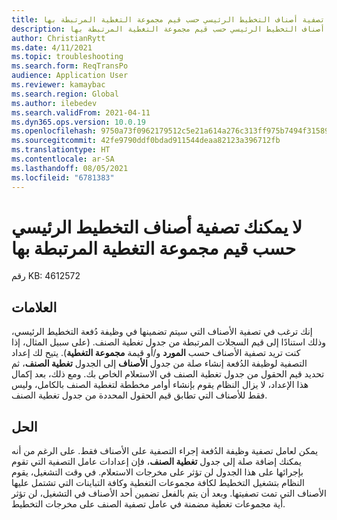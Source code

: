 ```yaml
---
title: لا يمكنك تصفية أصناف التخطيط الرئيسي حسب قيم مجموعة التغطية المرتبطة بها
description: لا يمكنك تصفية أصناف التخطيط الرئيسي حسب قيم مجموعة التغطية المرتبطة بها.
author: ChristianRytt
ms.date: 4/11/2021
ms.topic: troubleshooting
ms.search.form: ReqTransPo
audience: Application User
ms.reviewer: kamaybac
ms.search.region: Global
ms.author: ilebedev
ms.search.validFrom: 2021-04-11
ms.dyn365.ops.version: 10.0.19
ms.openlocfilehash: 9750a73f0962179512c5e21a614a276c313ff975b7494f31589ca936886ecf6e
ms.sourcegitcommit: 42fe9790ddf0bdad911544deaa82123a396712fb
ms.translationtype: HT
ms.contentlocale: ar-SA
ms.lasthandoff: 08/05/2021
ms.locfileid: "6781383"
---
```

# <a name="you-cant-filter-master-planning-items-by-their-related-coverage-group-values"></a>لا يمكنك تصفية أصناف التخطيط الرئيسي حسب قيم مجموعة التغطية المرتبطة بها

رقم KB: 4612572

## <a name="symptoms"></a>العلامات

إنك ترغب في تصفية الأصناف التي سيتم تضمينها في وظيفة دُفعة التخطيط الرئيسي، وذلك استنادًا إلى قيم السجلات المرتبطة من جدول تغطية الصنف. (على سبيل المثال، إذا كنت تريد تصفية الأصناف حسب **المورد** و/أو قيمة **مجموعة التغطية**). يتيح لك إعداد التصفية لوظيفة الدُفعة إنشاء صلة من جدول **الأصناف** إلى الجدول **تغطية الصنف**، ثم تحديد قيم الحقول من جدول تغطية الصنف في الاستعلام الخاص بك. ومع ذلك، بعد إكمال هذا الإعداد، لا يزال النظام يقوم بإنشاء أوامر مخططة لتغطية الصنف بالكامل، وليس فقط للأصناف التي تطابق قيم الحقول المحددة من جدول تغطية الصنف.

## <a name="resolution"></a>الحل

يمكن لعامل تصفية وظيفة الدُفعة إجراء التصفية على الأصناف فقط. على الرغم من أنه يمكنك إضافة صلة إلى جدول **تغطية الصنف**، فإن إعدادات عامل التصفية التي تقوم بإجرائها على هذا الجدول لن تؤثر على مخرجات الاستعلام. في وقت التشغيل، يقوم النظام بتشغيل التخطيط لكافة مجموعات التغطية وكافة التباينات التي تشتمل عليها الأصناف التي تمت تصفيتها. وبعد أن يتم بالفعل تضمين أحد الأصناف في التشغيل، لن تؤثر أية مجموعات تغطية مضمنة في عامل تصفية الصنف على مخرجات التخطيط.
